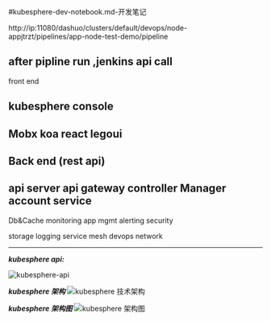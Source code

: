 #kubesphere-dev-notebook.md-开发笔记

http://ip:11080/dashuo/clusters/default/devops/node-appjtrzt/pipelines/app-node-test-demo/pipeline

## after pipline run ,jenkins api call

front end

kubesphere console
------------------------------------------------------------------------------------------------
Mobx			koa			react 		legoui
------------------------------------------------------------------------------------------------

Back end (rest api)
------------------------------------------------------------------------------------------------
api server		api gateway		controller Manager 		account service
------------------------------------------------------------------------------------------------

Db&Cache    monitoring 	 app mgmt	alerting security


storage		logging		 service mesh	devops 	network


------------------------------------------------------------------------------------------------
***kubesphere api:***

![kubesphere-api](file:///home/cnopens/workspace/cnlab/2020lab/images/20190627223641-kubesphere-api.png)


***kubesphere 架构***
![kubesphere 技术架构](file:///home/cnopens/workspace/cnlab/2020lab/images/kubesphere-arche-global.png)

***kubesphere 架构图***
![kubesphere 架构图](file:///home/cnopens/workspace/cnlab/2020lab/images/architecture-kubesphere-graph.png)